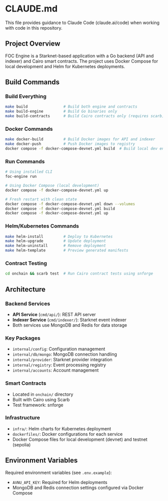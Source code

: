 # CLAUDE.md

This file provides guidance to Claude Code (claude.ai/code) when working with code in this repository.

## Project Overview

FOC Engine is a Starknet-based application with a Go backend (API and indexer) and Cairo smart contracts. The project uses Docker Compose for local development and Helm for Kubernetes deployments.

## Build Commands

### Build Everything
```bash
make build                # Build both engine and contracts
make build-engine         # Build Go binaries only
make build-contracts      # Build Cairo contracts only (requires scarb)
```

### Docker Commands
```bash
make docker-build         # Build Docker images for API and indexer
make docker-push          # Push Docker images to registry
docker compose -f docker-compose-devnet.yml build  # Build local dev environment
```

### Run Commands
```bash
# Using installed CLI
foc-engine run

# Using Docker Compose (local development)
docker compose -f docker-compose-devnet.yml up

# Fresh restart with clean state
docker compose -f docker-compose-devnet.yml down --volumes
docker compose -f docker-compose-devnet.yml build
docker compose -f docker-compose-devnet.yml up
```

### Helm/Kubernetes Commands
```bash
make helm-install         # Deploy to Kubernetes
make helm-upgrade         # Update deployment
make helm-uninstall       # Remove deployment
make helm-template        # Preview generated manifests
```

### Contract Testing
```bash
cd onchain && scarb test  # Run Cairo contract tests using snforge
```

## Architecture

### Backend Services
- **API Service** (`cmd/api/`): REST API server
- **Indexer Service** (`cmd/indexer/`): Starknet event indexer
- Both services use MongoDB and Redis for data storage

### Key Packages
- `internal/config`: Configuration management
- `internal/db/mongo`: MongoDB connection handling
- `internal/provider`: Starknet provider integration
- `internal/registry`: Event processing registry
- `internal/accounts`: Account management

### Smart Contracts
- Located in `onchain/` directory
- Built with Cairo using Scarb
- Test framework: snforge

### Infrastructure
- `infra/`: Helm charts for Kubernetes deployment
- `dockerfiles/`: Docker configurations for each service
- Docker Compose files for local development (devnet) and testnet (sepolia)

## Environment Variables

Required environment variables (see `.env.example`):
- `AVNU_API_KEY`: Required for Helm deployments
- MongoDB and Redis connection settings configured via Docker Compose